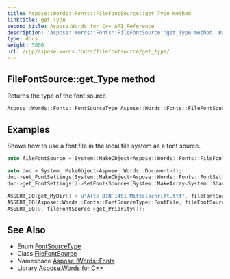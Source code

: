 ```yaml
---
title: Aspose::Words::Fonts::FileFontSource::get_Type method
linktitle: get_Type
second_title: Aspose.Words for C++ API Reference
description: 'Aspose::Words::Fonts::FileFontSource::get_Type method. Returns the type of the font source in C++.'
type: docs
weight: 5000
url: /cpp/aspose.words.fonts/filefontsource/get_type/
---
```

## FileFontSource::get_Type method


Returns the type of the font source.

```cpp
Aspose::Words::Fonts::FontSourceType Aspose::Words::Fonts::FileFontSource::get_Type() override
```


## Examples



Shows how to use a font file in the local file system as a font source. 
```cpp
auto fileFontSource = System::MakeObject<Aspose::Words::Fonts::FileFontSource>(get_MyDir() + u"Alte DIN 1451 Mittelschrift.ttf", 0);

auto doc = System::MakeObject<Aspose::Words::Document>();
doc->set_FontSettings(System::MakeObject<Aspose::Words::Fonts::FontSettings>());
doc->get_FontSettings()->SetFontsSources(System::MakeArray<System::SharedPtr<Aspose::Words::Fonts::FontSourceBase>>({fileFontSource}));

ASSERT_EQ(get_MyDir() + u"Alte DIN 1451 Mittelschrift.ttf", fileFontSource->get_FilePath());
ASSERT_EQ(Aspose::Words::Fonts::FontSourceType::FontFile, fileFontSource->get_Type());
ASSERT_EQ(0, fileFontSource->get_Priority());
```

## See Also

* Enum [FontSourceType](../../fontsourcetype/)
* Class [FileFontSource](../)
* Namespace [Aspose::Words::Fonts](../../)
* Library [Aspose.Words for C++](../../../)
